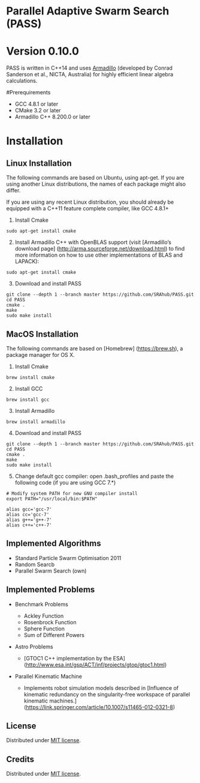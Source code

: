 # Parallel Adaptive Swarm Search (PASS)

Version 0.10.0
==============

PASS is written in C++14 and uses [Armadillo](http://arma.sourceforge.net/) (developed by Conrad Sanderson et al., NICTA, Australia) for highly efficient linear algebra calculations.

#Prerequirements

- GCC 4.8.1 or later
- CMake 3.2 or later
- Armadillo C++ 8.200.0 or later

# Installation

## Linux Installation
The following commands are based on Ubuntu, using apt-get. If you are using another Linux distributions, the names of each package might also differ.

If you are using any recent Linux distribution, you should already be equipped with a C++11 feature complete compiler, like GCC 4.8.1+

1. Install Cmake

```
sudo apt-get install cmake
```

2. Install Armadillo C++ with OpenBLAS support (visit [Armadillo’s download page] (http://arma.sourceforge.net/download.html) to find more information on how to use other implementations of BLAS and LAPACK):

```
sudo apt-get install cmake
```
3. Download and install PASS

```
git clone --depth 1 --branch master https://github.com/SRAhub/PASS.git
cd PASS
cmake .
make
sudo make install
```

## MacOS Installation
The following commands are based on [Homebrew] (https://brew.sh), a package manager for OS X.

1. Install Cmake

```
brew install cmake
```

2. Install GCC

```
brew install gcc
```

3. Install Armadillo

```
brew install armadillo
```

4. Download and install PASS

```
git clone --depth 1 --branch master https://github.com/SRAhub/PASS.git
cd PASS
cmake .
make
sudo make install
```

5. Change default gcc compiler: open .bash_profiles and paste the following code (if you are using GCC 7.*)
```
# Modify system PATH for new GNU compiler install
export PATH="/usr/local/bin:$PATH"

alias gcc='gcc-7'
alias cc='gcc-7'
alias g++='g++-7'
alias c++='c++-7'
```

Implemented Algorithms
-------
- Standard Particle Swarm Optimisation 2011
- Random Searcb
- Parallel Swarm Search (own)

Implemented Problems
-------
- Benchmark Problems
  - Ackley Function
  - Rosenbrock Function
  - Sphere Function
  - Sum of Different Powers

- Astro Problems
  - [GTOC1 C++ implementation by the ESA] (http://www.esa.int/gsp/ACT/inf/projects/gtop/gtoc1.html)

- Parallel Kinematic Machine
  - Implements robot simulation models described in [Influence of kinematic redundancy on the singularity-free workspace of parallel kinematic machines.] (https://link.springer.com/article/10.1007/s11465-012-0321-8)

License
-------
Distributed under [MIT license](http://opensource.org/licenses/MIT).

Credits
-------
Distributed under [MIT license](http://opensource.org/licenses/MIT).
